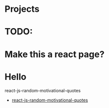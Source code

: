 # Projects
# TODO:
# Make this a react page?
# Hello
react-js-random-motivational-quotes
- [react-js-random-motivational-quotes](https://mr-n30.github.io/react-js-random-motivational-quotes/)
